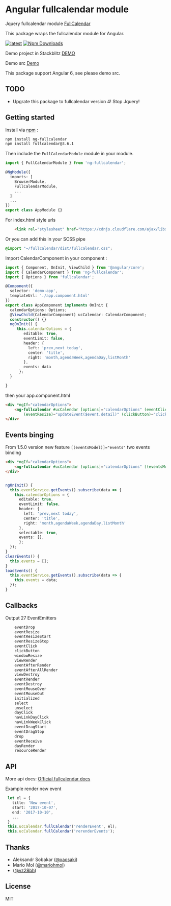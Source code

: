 # Angular fullcalendar module
Jquery fullcalendar module [FullCalendar](https://fullcalendar.io) 

This package wraps the fullcalendar module for Angular.

[![latest](https://img.shields.io/npm/v/ng-fullcalendar/latest.svg)](http://www.npmjs.com/package/ng-fullcalendar) 
[![Npm Downloads](https://img.shields.io/npm/dt/ng-fullcalendar.svg?maxAge=2592000)](https://www.npmjs.com/package/ng-fullcalendar)

Demo project in Stackblitz [DEMO](https://stackblitz.com/edit/ng-fullcalendar-demo)

Demo src [Demo](https://github.com/Jamaks/ng-fullcalendar-demo)

This package support Angular 6, see please demo src.

## TODO

 - Upgrate this package to fullcalendar version 4! Stop Jquery!

## Getting started

Install via [npm](http://npmjs.com) :

```bash
npm install ng-fullcalendar
npm install fullcalendar@3.6.1
```

Then include the `FullCalendarModule` module in your module.

```typescript
import { FullCalendarModule } from 'ng-fullcalendar';

@NgModule({
  imports: [
    BrowserModule,
    FullCalendarModule,
    ...
  ]
  ...
})
export class AppModule {}
```
For index.html style urls

```html
    <link rel="stylesheet" href="https://cdnjs.cloudflare.com/ajax/libs/fullcalendar/3.6.1/fullcalendar.min.css">
```

Or you can add this in your SCSS pipe 

```scss
@import "~/fullcalendar/dist/fullcalendar.css";
```

Import CalendarComponent in your component :

```typescript
import { Component, OnInit, ViewChild } from '@angular/core';
import { CalendarComponent } from 'ng-fullcalendar';
import { Options } from 'fullcalendar';

@Component({
  selector: 'demo-app',
  templateUrl: './app.component.html'
})
export class AppComponent implements OnInit {
  calendarOptions: Options;
  @ViewChild(CalendarComponent) ucCalendar: CalendarComponent;
  constructor() {}
  ngOnInit() {
     this.calendarOptions = {
        editable: true,
        eventLimit: false,
        header: {
          left: 'prev,next today',
          center: 'title',
          right: 'month,agendaWeek,agendaDay,listMonth'
        },
        events: data
      };
  }

}
```
then your app.component.html

```html
<div *ngIf="calendarOptions">
    <ng-fullcalendar #ucCalendar [options]="calendarOptions" (eventClick)="eventClick($event.detail)" (eventDrop)="updateEvent($event.detail)"
        (eventResize)="updateEvent($event.detail)" (clickButton)="clickButton($event.detail)"></ng-fullcalendar>
</div>
```

## Events binging

From 1.5.0 version new feature `[(eventsModel)]="events"` two events binding

```html
<div *ngIf="calendarOptions">
    <ng-fullcalendar #ucCalendar [options]="calendarOptions" [(eventsModel)]="events"></ng-fullcalendar>
</div>
```

```ts

ngOnInit() {
  this.eventService.getEvents().subscribe(data => {
    this.calendarOptions = {
      editable: true,
      eventLimit: false,
      header: {
        left: 'prev,next today',
        center: 'title',
        right: 'month,agendaWeek,agendaDay,listMonth'
      },
      selectable: true,
      events: [],
      };
  });
}
clearEvents() {
  this.events = [];
}
loadEvents() {
  this.eventService.getEvents().subscribe(data => {
    this.events = data;
  });
}

```

## Callbacks
Output 27 EventEmitters
```typescript
    eventDrop
    eventResize
    eventResizeStart
    eventResizeStop
    eventClick
    clickButton
    windowResize
    viewRender
    eventAfterRender
    eventAfterAllRender
    viewDestroy
    eventRender
    eventDestroy
    eventMouseOver
    eventMouseOut
    initialized
    select
    unselect
    dayClick
    navLinkDayClick
    navLinkWeekClick
    eventDragStart
    eventDragStop
    drop
    eventReceive
    dayRender
    resourceRender

```
## API

More api docs: [Official fullcalendar docs](https://fullcalendar.io/docs/)

Example render new event
```typescript
 let el = {
   title: 'New event',
   start: '2017-10-07',
   end: '2017-10-10',
   ...
 }
 this.ucCalendar.fullCalendar('renderEvent', el);
 this.ucCalendar.fullCalendar('rerenderEvents');
```


## Thanks

- Aleksandr Sobakar ([@xaosaki](https://github.com/xaosaki))
- Mario Mol ([@mariohmol](https://github.com/mariohmol))
- ([@vz28bh](https://github.com/vz28bh))

## License

MIT
